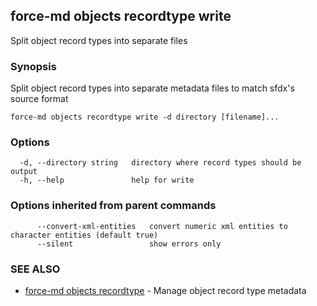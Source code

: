 ## force-md objects recordtype write

Split object record types into separate files

### Synopsis

Split object record types into separate metadata files to match sfdx's source format

```
force-md objects recordtype write -d directory [filename]...
```

### Options

```
  -d, --directory string   directory where record types should be output
  -h, --help               help for write
```

### Options inherited from parent commands

```
      --convert-xml-entities   convert numeric xml entities to character entities (default true)
      --silent                 show errors only
```

### SEE ALSO

* [force-md objects recordtype](force-md_objects_recordtype.md)	 - Manage object record type metadata

